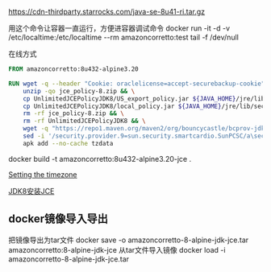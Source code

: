 

https://cdn-thirdparty.starrocks.com/java-se-8u41-ri.tar.gz



用这个命令让容器一直运行，方便进容器调试命令
docker run -it -d -v /etc/localtime:/etc/localtime --rm amazoncorretto:test tail -f /dev/null

在线方式
``` Dockerfile
FROM amazoncorretto:8u432-alpine3.20

RUN wget -q --header "Cookie: oraclelicense=accept-securebackup-cookie" "http://download.oracle.com/otn-pub/java/jce/8/jce_policy-8.zip" -O jce_policy-8.zip && \
    unzip -qo jce_policy-8.zip && \
    cp UnlimitedJCEPolicyJDK8/US_export_policy.jar ${JAVA_HOME}/jre/lib/security/US_export_policy.jar && \
    cp UnlimitedJCEPolicyJDK8/local_policy.jar ${JAVA_HOME}/jre/lib/security/local_policy.jar && \
    rm -rf jce_policy-8.zip && \
    rm -rf UnlimitedJCEPolicyJDK8 && \
    wget -q "https://repo1.maven.org/maven2/org/bouncycastle/bcprov-jdk18on/1.79/bcprov-jdk18on-1.79.jar" -O ${JAVA_HOME}/jre/lib/ext/bcprov-jdk18on-1.79.jar && \
    sed -i '/security.provider.9=sun.security.smartcardio.SunPCSC/a\security.provider.10=org.bouncycastle.jce.provider.BouncyCastleProvider' ${JAVA_HOME}/jre/lib/security/java.security && \
    apk add --no-cache tzdata
```

docker build -t amazoncorretto:8u432-alpine3.20-jce .


[Setting the timezone](https://wiki.alpinelinux.org/wiki/Setting_the_timezone)

[JDK8安装JCE](https://gist.github.com/enrique-fernandez-polo/44a23b222d0e8abcae7a42152c4a0d93)


## docker镜像导入导出

把镜像导出为tar文件
docker save -o amazoncorretto-8-alpine-jdk-jce.tar amazoncorretto:8-alpine-jdk-jce
从tar文件导入镜像
docker load -i amazoncorretto-8-alpine-jdk-jce.tar

